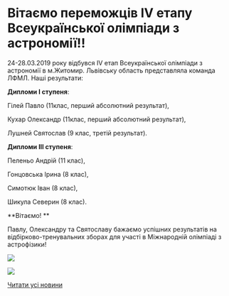 # Вітаємо переможців ІV етапу Всеукраїнської олімпіади з астрономії!!

24-28.03.2019 року відбувся ІV етап Всеукраїнської олімпіади з астрономії в м.Житомир. Львівську область представляла команда ЛФМЛ. Наші результати:

**Дипломи І ступеня**:

Гілей Павло (11клас, перший абсолютний результат),

Кухар Олександр (11клас, перший абсолютний результат),

Лушней Святослав (9 клас, третій результат).

**Дипломи ІІІ ступеня**:

Пеленьо Андрій (11 клас),

Гонцовська Ірина (8 клас),

Симотюк Іван (8 клас),

Шикула Северин (8 клас).

**Вітаємо! **

Павлу, Олександру та Святославу бажаємо успішних результатів на відбірково-тренувальних зборах для участі в Міжнародній олімпіаді з астрофізики!

![](/images/blog/вітаємо-переможців-іv-етапу-всеукраїнської-олімпіади-з/astr1_2019.jpg)

![](/images/blog/вітаємо-переможців-іv-етапу-всеукраїнської-олімпіади-з/astr2_2019.jpg)

[Читати усі новини](/news)
